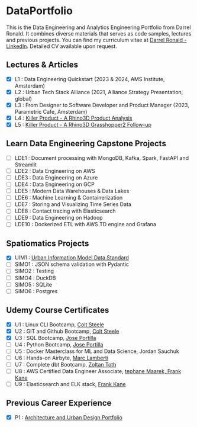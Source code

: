 # DataPortfolio
This is the Data Engineering and Analytics Engineering Portfolio from Darrel Ronald. It combines diverse materials that serves as code samples, lectures and previous projects. You can find my curriculum vitae at [Darrel Ronald - LinkedIn](https://www.linkedin.com/in/darrelronald/). Detailed CV available upon request. 

## Lectures & Articles
- [x] L1 : Data Engineering Quickstart (2023 & 2024, AMS Institute, Amsterdam)
- [x] L2 : Urban Tech Stack Alliance (2021, Alliance Strategy Presentation, global)
- [x] L3 : From Designer to Software Developer and Product Manager (2023, Parametric Cafe, Amsterdam)
- [x] L4 : [Killer Product - A Rhino3D Product Analysis](https://medium.com/@DarrelRonald/killer-product-a-rhino3d-product-analysis-2f90ebfd9465)
- [x] L5 : [Killer Product - A Rhino3D Grasshopper2 Follow-up](https://medium.com/spatiomatics/killer-product-a-rhino3d-grasshopper2-follow-up-19633e52557f)

## Learn Data Engineering Capstone Projects
- [ ] LDE1 : Document processing with MongoDB, Kafka, Spark, FastAPI and Streamlit
- [ ] LDE2 : Data Engineering on AWS
- [ ] LDE3 : Data Engineering on Azure
- [ ] LDE4 : Data Engineering on GCP
- [ ] LDE5 : Modern Data Warehouses & Data Lakes
- [ ] LDE6 : Machine Learning & Containerization
- [ ] LDE7 : Storing and Visualizing Time Series Data
- [ ] LDE8 : Contact tracing with Elasticsearch
- [ ] LDE9 : Data Engineering on Hadoop
- [ ] LDE10 : Dockerized ETL with AWS TD engine and Grafana

## Spatiomatics Projects
- [x] UIM1 : [Urban Information Model Data Standard](https://spatiomatics.notion.site/UIM-Schema-v2-0-0-d05484499ff84ae89b83eb5ac77a0668)
- [ ] SIMO1 : JSON schema validation with Pydantic
- [ ] SIMO2 : Testing
- [ ] SIMO4 : DuckDB
- [ ] SIMO5 : SQLite
- [ ] SIMO6 : Postgres

## Udemy Course Certificates
- [x] U1 : Linux CLI Bootcamp, [Colt Steele](https://www.udemy.com/course/the-linux-command-line-bootcamp/)
- [x] U2 : GIT and Github Bootcamp, [Colt Steele](https://www.udemy.com/course/git-and-github-bootcamp/)
- [x] U3 : SQL Bootcamp, [Jose Portilla](https://www.udemy.com/course/the-complete-sql-bootcamp/)
- [ ] U4 : Python Bootcamp, [Jose Portilla](https://www.udemy.com/course/complete-python-bootcamp/)
- [ ] U5 : Docker Masterclass for ML and Data Science, Jordan Sauchuk
- [ ] U6 : Hands-on Airbyte, [Marc Lamberti](https://www.udemy.com/course/the-complete-hands-on-introduction-to-airbyte/)
- [ ] U7 : Complete dbt Bootcamp, [Zoltan Toth](https://www.udemy.com/course/complete-dbt-data-build-tool-bootcamp-zero-to-hero-learn-dbt/)
- [ ] U8 : AWS Certified Data Engineer Associate, [tephane Maarek, Frank Kane](https://www.udemy.com/course/aws-data-engineer/)
- [ ] U9 : Elasticsearch and ELK stack, [Frank Kane](https://www.udemy.com/course/elasticsearch-7-and-elastic-stack/)

## Previous Career Experience
- [x] P1 : [Architecture and Urban Design Portfolio](https://www.dropbox.com/scl/fi/u3s8ht6iasil3a3zoz4ga/DR-Portfolio-2019-A4-EN-Web.pdf?rlkey=5a8fg83cr1thwhgmed4pnf2z0&dl=0)
